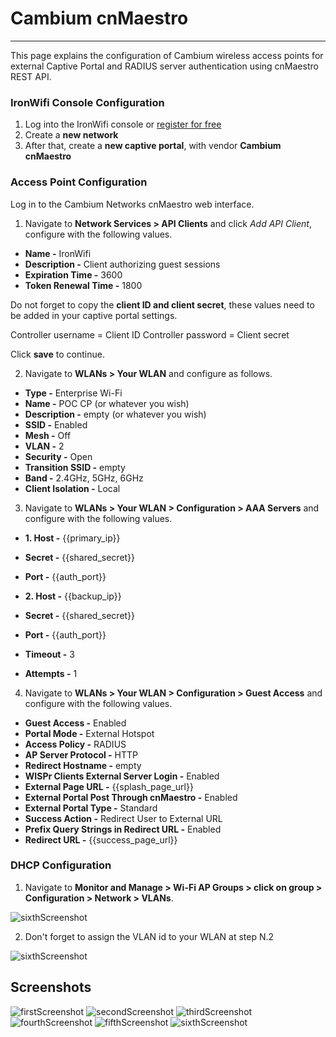 # **Cambium cnMaestro**

---

This page explains the configuration of Cambium wireless access points for external Captive  Portal and RADIUS server authentication using cnMaestro REST API.

### IronWifi Console Configuration

1. Log into the IronWifi console or [register for free](https://console.ironwifi.com/register)
2. Create a **new network**
3. After that, create a **new captive portal**, with vendor **Cambium cnMaestro**

### Access Point Configuration

Log in to the Cambium Networks cnMaestro web interface.

1. Navigate to **Network Services > API Clients** and click _Add API Client_, configure with the following values.

- **Name -** IronWifi
- **Description -** Client authorizing guest sessions
- **Expiration Time -** 3600
- **Token Renewal Time -** 1800

Do not forget to copy the **client ID and client secret**, these values need to be added in your captive portal settings.

Controller username = Client ID
Controller password = Client secret

Click **save** to continue.

2. Navigate to **WLANs > Your WLAN** and configure as follows.

- **Type -** Enterprise Wi-Fi
- **Name -** POC CP (or whatever you wish)
- **Description -** empty (or whatever you wish)
- **SSID -** Enabled
- **Mesh -** Off
- **VLAN -** 2
- **Security -** Open
- **Transition SSID -** empty
- **Band -** 2.4GHz, 5GHz, 6GHz
- **Client Isolation -** Local

3. Navigate to **WLANs > Your WLAN > Configuration > AAA Servers** and configure with the following values.

- **1. Host -** {{primary_ip}}
- **Secret -** {{shared_secret}}
- **Port -** {{auth_port}}

- **2. Host -** {{backup_ip}}
- **Secret -** {{shared_secret}}
- **Port -** {{auth_port}}

- **Timeout -** 3
- **Attempts -** 1

4. Navigate to **WLANs > Your WLAN > Configuration > Guest Access** and configure with the following values.

- **Guest Access -** Enabled
- **Portal Mode -** External Hotspot
- **Access Policy -** RADIUS
- **AP Server Protocol -** HTTP
- **Redirect Hostname -** empty
- **WISPr Clients External Server Login -** Enabled
- **External Page URL -** {{splash_page_url}}
- **External Portal Post Through cnMaestro -** Enabled
- **External Portal Type -** Standard
- **Success Action -** Redirect User to External URL
- **Prefix Query Strings in Redirect URL -** Enabled
- **Redirect URL -** {{success_page_url}}

### DHCP Configuration

1. Navigate to **Monitor and Manage > Wi-Fi AP Groups > click on group > Configuration > Network > VLANs**.

![sixthScreenshot](https://raw.githubusercontent.com/IronWifi/docs/master/configuration-guides/cnmaestro/cn8.png)

2. Don't forget to assign the VLAN id to your WLAN at step N.2

![sixthScreenshot](https://raw.githubusercontent.com/IronWifi/docs/master/configuration-guides/cnmaestro/cn7.png)

## Screenshots

![firstScreenshot](https://raw.githubusercontent.com/IronWifi/docs/master/configuration-guides/cnmaestro/cn1.png)
![secondScreenshot](https://raw.githubusercontent.com/IronWifi/docs/master/configuration-guides/cnmaestro/cn2.png)
![thirdScreenshot](https://raw.githubusercontent.com/IronWifi/docs/master/configuration-guides/cnmaestro/cn3.png)
![fourthScreenshot](https://raw.githubusercontent.com/IronWifi/docs/master/configuration-guides/cnmaestro/cn4.png)
![fifthScreenshot](https://raw.githubusercontent.com/IronWifi/docs/master/configuration-guides/cnmaestro/cn5.png)
![sixthScreenshot](https://raw.githubusercontent.com/IronWifi/docs/master/configuration-guides/cnmaestro/cn6.png)
